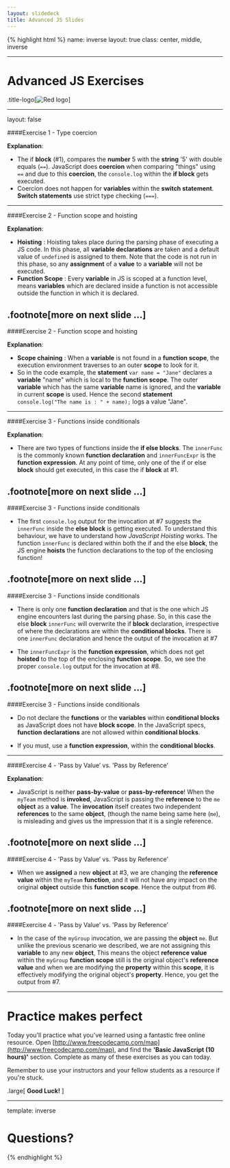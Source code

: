 ```yaml
---
layout: slidedeck
title: Advanced JS Slides
---
```


{% highlight html %}
name: inverse
layout: true
class: center, middle, inverse

---

# Advanced JS Exercises

.title-logo[![Red logo](/public/img/red-logo-white.svg)]

---
layout: false

####Exercise 1 - Type coercion

**Explanation**: <br/>
- The if **block** (#1), compares the **number** 5 with the **string** '5' with double equals (`==`). JavaScript does **coercion** when comparing "things" using `==` and due to this **coercion**, the `console.log` within the **if block** gets executed.
- Coercion does not happen for **variables** within the **switch statement**. **Switch statements** use strict type checking (`===`).

---

####Exercise 2 - Function scope and hoisting

**Explanation**: <br/>
- **Hoisting** : Hoisting takes place during the parsing phase of executing a JS code. In this phase, all **variable declarations** are taken and a default value of `undefined` is assigned to them. Note that the code is not run in this phase, so any **assignment** of a **value** to a **variable** will not be executed.
- **Function Scope** :  Every **variable** in JS is scoped at a function level, means **variables** which are declared inside a function is not accessible outside the function in which it is declared.

 .footnote[more on next slide ...]
---

####Exercise 2 - Function scope and hoisting

**Explanation**: <br/>
- **Scope chaining** : When a **variable** is not found in a **function scope**, the execution environment traverses to an outer **scope** to look for it.
- So in the code example, the **statement** `var name = "Jane"` declares a **variable** "name" which is local to the **function scope**. The outer **variable** which has the same **variable** name is ignored, and the **variable** in current **scope** is used. Hence the second **statement** `console.log("The name is : " + name);` logs a value "Jane".

---

####Exercise 3 - Functions inside conditionals

**Explanation**: <br/>
- There are two types of functions inside the **if else blocks**. The `innerFunc` is the commonly known **function declaration** and `innerFuncExpr` is the **function expression**. At any point of time, only one of the if or else **block** should get executed, in this case the if **block** at #1.

 .footnote[more on next slide ...]
---

####Exercise 3 -  Functions inside conditionals

- The first `console.log` output for the invocation at #7 suggests the `innerFunc` inside the **else block** is getting executed. To understand this behaviour, we have to understand how *JavaScript Hoisting* works. The function `innerFunc` is declared within both the if and the else **block**, the JS engine **hoists** the function declarations to the top of the enclosing function!

 .footnote[more on next slide ...]
---

####Exercise 3 -  Functions inside conditionals

- There is only one **function declaration** and that is the one which JS engine encounters last during the parsing phase. So, in this case the else **block** `innerFunc` will overwrite the if **block** declaration, irrespective of where the declarations are within the **conditional blocks**. There is one `innerFunc` declaration and hence the output of the invocation at #7

- The `innerFuncExpr` is the **function expression**, which does not get **hoisted** to the top of the enclosing **function scope**. So, we see the proper `console.log` output for the invocation at #8.

 .footnote[more on next slide ...]
---

####Exercise 3 -  Functions inside conditionals

- Do not declare the **functions** or the **variables** within **conditional blocks** as JavaScript does not have **block scope**. In the JavaScript specs, **function declarations** are not allowed within **conditional blocks**.

- If you must, use a **function expression**, within the **conditional blocks**.
---

####Exercise 4 - 'Pass by Value’ vs. 'Pass by Reference’

**Explanation**: <br/>
- JavaScript is neither **pass-by-value** or **pass-by-reference**! When the `myTeam` method is **invoked**, JavaScript is passing the **reference** to the `me` **object** as a **value**. The **invocation** itself creates two independent **references** to the same **object**, (though the name being same here (`me`), is misleading and gives us the impression that it is a single reference.

 .footnote[more on next slide ...]
---
####Exercise 4 - 'Pass by Value’ vs. 'Pass by Reference’

- When we **assigned** a new **object** at #3, we are changing the **reference value** within the `myTeam` **function**, and it will not have any impact on the original **object** outside this **function scope**. Hence the output from #6.

 .footnote[more on next slide ...]
---
####Exercise 4 - 'Pass by Value’ vs. 'Pass by Reference’

- In the case of the `myGroup` invocation, we are passing the **object** `me`. But unlike the previous scenario we described, we are not assigning this **variable** to any new **object**, This means the object **reference value** within the `myGroup` **function scope** still is the original object's **reference value** and when we are modifying the **property** within this **scope**, it is effectively modifying the original object's **property**. Hence, you get the output from #7.

---

# Practice makes perfect

Today you'll practice what you've learned using a fantastic free online resource.
Open [http://www.freecodecamp.com/map](http://www.freecodecamp.com/map), and find the **'Basic JavaScript (10 hours)'** section. Complete as many of these exercises as you can today.

Remember to use your instructors and your fellow students as a resource if you're stuck.

.large[ **Good Luck!** ]

---

template: inverse

# Questions?

{% endhighlight %}
